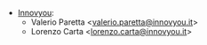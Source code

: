 - [Innovyou](https://innovyou.it):
  -  Valerio Paretta \<<valerio.paretta@innovyou.it>\>
  -  Lorenzo Carta \<<lorenzo.carta@innovyou.it>\>
